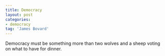 ```yaml
---
title: Democracy
layout: post
categories:
- democracy
tag: 'James Bovard'
---
```


Democracy must be something more than two wolves and a sheep voting on what to have for dinner.